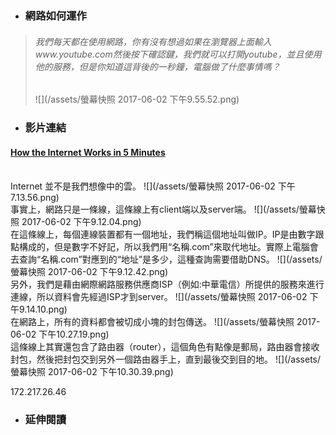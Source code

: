 * ### 網路如何運作

> ###### 我們每天都在使用網路，你有沒有想過如果在瀏覽器上面輸入www.youtube.com然後按下確認鍵，我們就可以打開youtube，並且使用他的服務，但是你知道這背後的一秒鐘，電腦做了什麼事情嗎？
>
> ![](/assets/螢幕快照 2017-06-02 下午9.55.52.png)

* ### 影片連結

#### [How the Internet Works in 5 Minutes](https://www.youtube.com/watch?v=7_LPdttKXPc)

<br />
Internet 並不是我們想像中的雲。  
![](/assets/螢幕快照 2017-06-02 下午7.13.56.png)  
<br />
事實上，網路只是一條線，這條線上有client端以及server端。  
![](/assets/螢幕快照 2017-06-02 下午9.12.04.png)  
<br />
在這條線上，每個連線裝置都有一個地址，我們稱這個地址叫做IP。IP是由數字跟點構成的，但是數字不好記，所以我們用“名稱.com”來取代地址。實際上電腦會去查詢“名稱.com”對應到的“地址”是多少，這種查詢需要借助DNS。  
![](/assets/螢幕快照 2017-06-02 下午9.12.42.png)
<br />
另外，我們是藉由網際網路服務供應商ISP（例如:中華電信）所提供的服務來進行連線，所以資料會先經過ISP才到server。  
![](/assets/螢幕快照 2017-06-02 下午9.14.10.png)
<br />
在網路上，所有的資料都會被切成小塊的封包傳送。
![](/assets/螢幕快照 2017-06-02 下午10.27.19.png)

<br />
這條線上其實還包含了路由器（router），這個角色有點像是郵局，路由器會接收封包，然後把封包交到另外一個路由器手上，直到最後交到目的地。
![](/assets/螢幕快照 2017-06-02 下午10.30.39.png)

172.217.26.46

* ### 延伸閱讀







